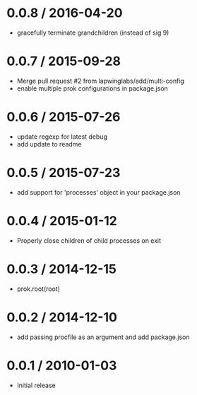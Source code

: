 
0.0.8 / 2016-04-20
==================

  * gracefully terminate grandchildren (instead of sig 9)

0.0.7 / 2015-09-28
==================

  * Merge pull request #2 from lapwinglabs/add/multi-config
  * enable multiple prok configurations in package.json

0.0.6 / 2015-07-26
==================

  * update regexp for latest debug
  * add update to readme

0.0.5 / 2015-07-23
==================

  * add support for 'processes' object in your package.json

0.0.4 / 2015-01-12
==================

  * Properly close children of child processes on exit

0.0.3 / 2014-12-15
==================

  * prok.root(root)

0.0.2 / 2014-12-10
==================

  * add passing procfile as an argument and add package.json

0.0.1 / 2010-01-03
==================

  * Initial release

